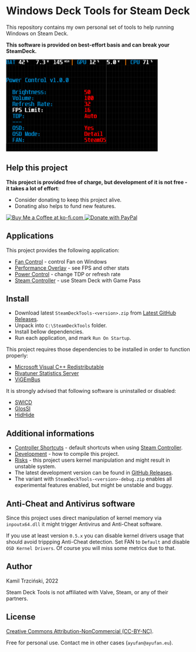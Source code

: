 # Windows Deck Tools for Steam Deck

This repository contains my own personal set of tools to help running Windows on Steam Deck.

**This software is provided on best-effort basis and can break your SteamDeck.**

<img src="docs/images/power_control.png" height="250"/>

## Help this project

**This project is provided free of charge, but development of it is not free - it takes a lot of effort**:

- Consider donating to keep this project alive.
- Donating also helps to fund new features.

<a href='https://ko-fi.com/ayufan' target='_blank'><img style='border:0px;height:50px;' src='https://az743702.vo.msecnd.net/cdn/kofi3.png?v=0' alt='Buy Me a Coffee at ko-fi.com' />
<a href="https://www.paypal.com/donate/?hosted_button_id=DHNBE2YR9D5Y2" target='_blank'><img src="https://raw.githubusercontent.com/stefan-niedermann/paypal-donate-button/master/paypal-donate-button.png" alt="Donate with PayPal" style='border:0px;height:55px;'/>
</a>

## Applications

This project provides the following application:

- [Fan Control](docs/fan-control.md) - control Fan on Windows
- [Performance Overlay](docs/performance-overlay.md) - see FPS and other stats
- [Power Control](docs/power-control.md) - change TDP or refresh rate
- [Steam Controller](docs/steam-controller.md) - use Steam Deck with Game Pass

## Install

- Download latest `SteamDeckTools-<version>.zip` from [Latest GitHub Releases](https://github.com/ayufan/steam-deck-tools/releases/latest).
- Unpack into `C:\SteamDeckTools` folder.
- Install bellow dependencies.
- Run each application, and mark `Run On Startup`.

This project requires those dependencies to be installed in order to function properly:

- [Microsoft Visual C++ Redistributable](https://aka.ms/vs/17/release/vc_redist.x64.exe)
- [Rivatuner Statistics Server](https://www.guru3d.com/files-details/rtss-rivatuner-statistics-server-download.html)
- [ViGEmBus](https://github.com/ViGEm/ViGEmBus/releases)

It is strongly advised that following software is uninstalled or disabled:

- [SWICD](https://github.com/mKenfenheuer/steam-deck-windows-usermode-driver)
- [GlosSI](https://github.com/Alia5/GlosSI)
- [HidHide](https://github.com/ViGEm/HidHide)

## Additional informations

- [Controller Shortcuts](docs/shortcuts.md) - default shortcuts when using [Steam Controller](docs/steam-controller.md).
- [Development](docs/development.md) - how to compile this project.
- [Risks](docs/risks.md) - this project users kernel manipulation and might result in unstable system.
- The latest development version can be found in [GitHub Releases](https://github.com/ayufan/steam-deck-tools/releases/latest).
- The variant with `SteamDeckTools-<version>-debug.zip` enables all experimental features enabled, but might be unstable and buggy.

## Anti-Cheat and Antivirus software

Since this project uses direct manipulation of kernel memory via `inpoutx64.dll`
it might trigger Antivirus and Anti-Cheat software.

If you use at least version `0.5.x` you can disable kernel drivers usage that should
avoid trippping Anti-Cheat detection. Set FAN to `Default` and disable `OSD Kernel Drivers`.
Of course you will miss some metrics due to that.

## Author

Kamil Trzciński, 2022

Steam Deck Tools is not affiliated with Valve, Steam, or any of their partners.

## License

[Creative Commons Attribution-NonCommercial (CC-BY-NC)](://creativecommons.org/licenses/by-nc/4.0/).

Free for personal use. Contact me in other cases (`ayufan@ayufan.eu`).
